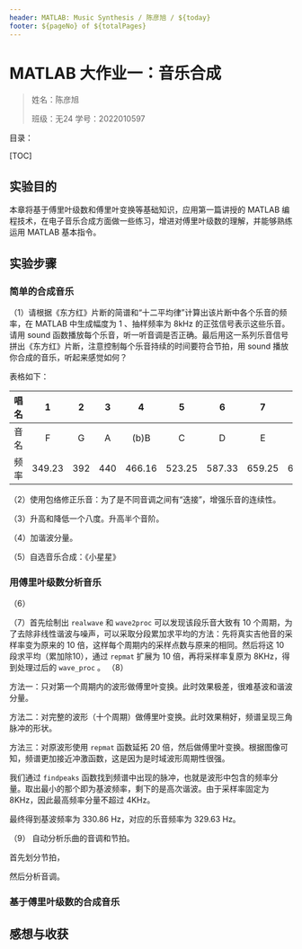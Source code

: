 ```yaml
---
header: MATLAB: Music Synthesis / 陈彦旭 / ${today}
footer: ${pageNo} of ${totalPages}
---
```


# MATLAB 大作业一：音乐合成

> 姓名：陈彦旭
>
> 班级：无24 学号：2022010597



目录：

[TOC]

 

## 实验目的

本章将基于傅里叶级数和傅里叶变换等基础知识，应用第一篇讲授的 MATLAB 编程技术，在电子音乐合成方面做一些练习，增进对傅里叶级数的理解，并能够熟练运用 MATLAB 基本指令。



## 实验步骤

### 简单的合成音乐

（1）请根据《东方红》片断的简谱和“十二平均律”计算出该片断中各个乐音的频率，在 MATLAB 中生成幅度为 1 、抽样频率为 8kHz 的正弦信号表示这些乐音。请用 sound 函数播放每个乐音，听一听音调是否正确。最后用这一系列乐音信号拼出《东方红》片断，注意控制每个乐音持续的时间要符合节拍，用 sound 播放你合成的音乐，听起来感觉如何？

表格如下：

| 唱名 |   1    |  2   |  3   |   4    |   5    |   6    |   7    |   i    |
| :--: | :----: | :--: | :--: | :----: | :----: | :----: | :----: | :----: |
| 音名 |   F    |  G   |  A   |  (b)B  |   C    |   D    |   E    |   F    |
| 频率 | 349.23 | 392  | 440  | 466.16 | 523.25 | 587.33 | 659.25 | 698.45 |



（2）使用包络修正乐音：为了是不同音调之间有“迭接”，增强乐音的连续性。

（3）升高和降低一个八度。升高半个音阶。

（4）加谐波分量。

（5）自选音乐合成：《小星星》



### 用傅里叶级数分析音乐

（6）

（7）首先绘制出 `realwave` 和 `wave2proc` 可以发现该段乐音大致有 10 个周期，为了去除非线性谐波与噪声，可以采取分段累加求平均的方法：先将真实吉他音的采样率变为原来的 10 倍，这样每个周期内的采样点数与原来的相同。然后将这 10 段求平均（累加除10），通过 `repmat` 扩展为 10 倍，再将采样率复原为 8KHz，得到处理过后的 `wave_proc` 。
（8）

方法一：只对第一个周期内的波形做傅里叶变换。此时效果极差，很难基波和谐波分量。

方法二：对完整的波形（十个周期）做傅里叶变换。此时效果稍好，频谱呈现三角脉冲的形状。

方法三：对原波形使用 `repmat` 函数延拓 20 倍，然后做傅里叶变换。根据图像可知，频谱更加接近冲激函数，这是因为是时域波形周期性很强。

我们通过 `findpeaks` 函数找到频谱中出现的脉冲，也就是波形中包含的频率分量。取出最小的那个即为基波频率，剩下的是高次谐波。由于采样率固定为 8KHz，因此最高频率分量不超过 4KHz。

最终得到基波频率为 330.86 Hz，对应的乐音频率为 329.63 Hz。

（9） 自动分析乐曲的音调和节拍。

首先划分节拍，

然后分析音调。



### 基于傅里叶级数的合成音乐





## 感想与收获









